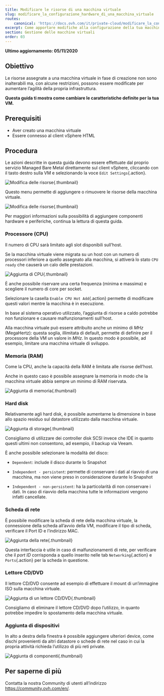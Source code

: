 ```yaml
---
title: Modificare le risorse di una macchina virtuale
slug: modificare_la_configurazione_hardware_di_una_macchina_virtuale
routes:
    canonical: 'https://docs.ovh.com/it/private-cloud/modificare_la_configurazione_hardware_di_una_macchina_virtuale/'
excerpt: Come apportare modifiche alla configurazione della tua macchina virtuale
section: Gestione delle macchine virtuali
order: 03
---
```



**Ultimo aggiornamento: 05/11/2020**

## Obiettivo

Le risorse assegnate a una macchina virtuale in fase di creazione non sono inalterabili ma, con alcune restrizioni, possono essere modificate per aumentare l’agilità della propria infrastruttura.

**Questa guida ti mostra come cambiare le caratteristiche definite per la tua VM.**


## Prerequisiti

- Aver creato una macchina virtuale
- Essere connesso al client vSphere HTML


## Procedura


Le azioni descritte in questa guida devono essere effettuate dal proprio servizio Managed Bare Metal direttamente sul client vSphere, cliccando con il tasto destro sulla VM e selezionando la voce `Edit Settings`{.action}.

![Modifica delle risorse](images/hardware01.png){.thumbnail}

Questo menu permette di aggiungere o rimuovere le risorse della macchina virtuale. 

![Modifica delle risorse](images/hardware02.png){.thumbnail}

Per maggiori informazioni sulla possibilità di aggiungere componenti hardware e periferiche, continua la lettura di questa guida.


### Processore (CPU)

Il numero di CPU sarà limitato agli slot disponibili sull’host.

Se la macchina virtuale viene migrata su un host con un numero di processori inferiore a quello assegnato alla macchina, si attiverà lo stato `CPU ready` che causerà un calo delle prestazioni.

![Aggiunta di CPU](images/hardware03.png){.thumbnail}

È anche possibile riservare una certa frequenza (minima e massima) e scegliere il numero di core per socket.

Selezionare la casella `Enable CPU Hot Add`{.action} permette di modificare questi valori mentre la macchina è in esecuzione.

In base al sistema operativo utilizzato, l’aggiunta di risorse a caldo potrebbe non funzionare e causare malfunzionamenti sull’host.

Alla macchina virtuale può essere attribuito anche un minimo di *MHz* (MegaHertz): questa soglia, illimitata di default, permette di definire per il processore della VM un valore in *MHz*. In questo modo è possibile, ad esempio, limitare una macchina virtuale di sviluppo.


### Memoria (RAM)

Come la CPU, anche la capacità della RAM è limitata alle risorse dell’host.

Anche in questo caso è possibile assegnare la memoria in modo che la macchina virtuale abbia sempre un minimo di RAM riservata.

![Aggiunta di memoria](images/hardware04.png){.thumbnail}


### Hard disk

Relativamente agli hard disk, è possibile aumentarne la dimensione in base allo spazio residuo sul datastore utilizzato dalla macchina virtuale.

![Aggiunta di storage](images/hardware05.png){.thumbnail}

Consigliamo di utilizzare dei controller disk SCSI invece che IDE in quanto questi ultimi non consentono, ad esempio, il backup via Veeam.

È anche possibile selezionare la modalità del disco:

- `Dependent`: include il disco durante lo Snapshot

- `Independent - persistent`: permette di conservare i dati al riavvio di una macchina, ma non viene preso in considerazione durante lo Snapshot

- `Independent - non-persistent`: ha la particolarità di non conservare i dati. In caso di riavvio della macchina tutte le informazioni vengono infatti cancellate.


### Scheda di rete

È possibile modificare la scheda di rete della macchina virtuale, la connessione della scheda all’avvio della VM, modificare il tipo di scheda, verificare il Port ID e l’indirizzo MAC.

![Aggiunta della rete](images/hardware06.png){.thumbnail}

Questa interfaccia è utile in caso di malfunzionamenti di rete, per verificare che il *port ID* corrisponda a quello inserito nelle tab `Networking`{.action} e `Ports`{.action} per la scheda in questione.


### Lettore CD/DVD

Il lettore CD/DVD consente ad esempio di effettuare il mount di un’immagine ISO sulla macchina virtuale.

![Aggiunta di un lettore CD/DVD](images/hardware07.png){.thumbnail}

Consigliamo di eliminare il lettore CD/DVD dopo l’utilizzo, in quanto potrebbe impedire lo spostamento della macchina virtuale.


### Aggiunta di dispositivi

In alto a destra della finestra è possibile aggiungere ulteriori device, come dischi provenienti da altri datastore o schede di rete nel caso in cui la propria attività richieda l’utilizzo di più reti private.

![Aggiunta di componenti](images/hardware08.png){.thumbnail}

## Per saperne di più

Contatta la nostra Community di utenti all’indirizzo <https://community.ovh.com/en/>.
